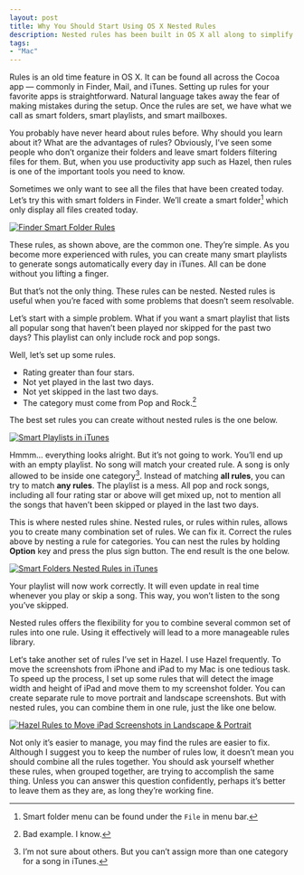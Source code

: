 ```yaml
---
layout: post
title: Why You Should Start Using OS X Nested Rules
description: Nested rules has been built in OS X all along to simplify the searches and filters.
tags:
- "Mac"
---
```

Rules is an old time feature in OS X. It can be found all across the Cocoa app — commonly in Finder, Mail, and iTunes. Setting up rules for your favorite apps is straightforward. Natural language takes away the fear of making mistakes during the setup. Once the rules are set, we have what we call as smart folders, smart playlists, and smart mailboxes.

<!--more-->

You probably have never heard about rules before. Why should you learn about it? What are the advantages of rules? Obviously, I’ve seen some people who don’t organize their folders and leave smart folders filtering files for them. But, when you use productivity app such as Hazel, then rules is one of the important tools you need to know.

Sometimes we only want to see all the files that have been created today. Let’s try this with smart folders in Finder. We’ll create a smart folder[^1] which only display all files created today.

[ ![Finder Smart Folder Rules][img1] ](http://images.sayzlim.net/2013/06/smartplaylist_finder.jpg "Finder Smart Folder Rules")

[img1]: http://images.sayzlim.net/2013/06/smartplaylist_finder.jpg "Finder Smart Folder Rules"

These rules, as shown above, are the common one. They’re simple. As you become more experienced with rules, you can create many smart playlists to generate songs automatically every day in iTunes. All can be done without you lifting a finger.

But that’s not the only thing. These rules can be nested. Nested rules is useful when you’re faced with some problems that doesn’t seem resolvable.

Let’s start with a simple problem. What if you want a smart playlist that lists all popular song that haven’t been played nor skipped for the past two days? This playlist can only include rock and pop songs.

Well, let’s set up some rules.

*   Rating greater than four stars.
*   Not yet played in the last two days.
*   Not yet skipped in the last two days.
*   The category must come from Pop and Rock.[^2]

The best set rules you can create without nested rules is the one below.

[ ![Smart Playlists in iTunes][img2] ](http://images.sayzlim.net/2013/06/smartplaylist_notnested.jpg "Smart Playlists in iTunes")

[img2]: http://images.sayzlim.net/2013/06/smartplaylist_notnested.jpg "Smart Playlists in iTunes"

Hmmm… everything looks alright. But it’s not going to work. You’ll end up with an empty playlist. No song will match your created rule. A song is only allowed to be inside one category[^3]. Instead of matching **all rules**, you can try to match **any rules**. The playlist is a mess. All pop and rock songs, including all four rating star or above will get mixed up, not to mention all the songs that haven’t been skipped or played in the last two days.

This is where nested rules shine. Nested rules, or rules within rules, allows you to create many combination set of rules. We can fix it. Correct the rules above by nesting a rule for categories. You can nest the rules by holding **Option** key and press the plus sign button. The end result is the one below.

[ ![Smart Folders Nested Rules in iTunes][img3] ](http://images.sayzlim.net/2013/06/smartplaylist_nested.jpg "Smart Folders Nested Rules in iTunes")

[img3]: http://images.sayzlim.net/2013/06/smartplaylist_nested.jpg "Smart Folders Nested Rules in iTunes"

Your playlist will now work correctly. It will even update in real time whenever you play or skip a song. This way, you won’t listen to the song you’ve skipped.

Nested rules offers the flexibility for you to combine several common set of rules into one rule. Using it effectively will lead to a more manageable rules library.

Let‘s take another set of rules I’ve set in Hazel. I use Hazel frequently. To move the screenshots from iPhone and iPad to my Mac is one tedious task. To speed up the process, I set up some rules that will detect the image width and height of iPad and move them to my screenshot folder. You can create separate rule to move portrait and landscape screenshots. But with nested rules, you can combine them in one rule, just the like one below.

[ ![Hazel Rules to Move iPad Screenshots in Landscape & Portrait][img4] ](http://images.sayzlim.net/2013/06/smartplaylist_hazel.jpg "Hazel Rules to Move iPad Screenshots in Landscape & Portrait")

[img4]: http://images.sayzlim.net/2013/06/smartplaylist_hazel.jpg "Hazel Rules to Move iPad Screenshots in Landscape & Portrait"

Not only it’s easier to manage, you may find the rules are easier to fix. Although I suggest you to keep the number of rules low, it doesn’t mean you should combine all the rules together. You should ask yourself whether these rules, when grouped together, are trying to accomplish the same thing. Unless you can answer this question confidently, perhaps it’s better to leave them as they are, as long they’re working fine.

[^1]: Smart folder menu can be found under the `File` in menu bar.

[^2]: Bad example. I know.

[^3]: I’m not sure about others. But you can’t assign more than one category for a song in iTunes.
